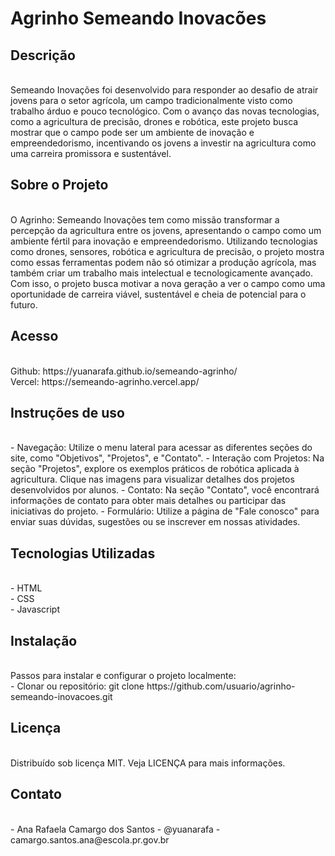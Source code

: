 # Agrinho Semeando Inovacões  

<h2><strong>Descrição</h2></strong><br>
Semeando Inovações foi desenvolvido para responder ao desafio de atrair jovens para o setor agrícola, um campo tradicionalmente visto como trabalho árduo e pouco tecnológico. Com o avanço das novas tecnologias, como a agricultura de precisão, drones e robótica, este projeto busca mostrar que o campo pode ser um ambiente de inovação e empreendedorismo, incentivando os jovens a investir na agricultura como uma carreira promissora e sustentável.

<h2><strong>Sobre o Projeto</strong></h2><br>  
O Agrinho: Semeando Inovações tem como missão transformar a percepção da agricultura entre os jovens, apresentando o campo como um ambiente fértil para inovação e empreendedorismo. Utilizando tecnologias como drones, sensores, robótica e agricultura de precisão, o projeto mostra como essas ferramentas podem não só otimizar a produção agrícola, mas também criar um trabalho mais intelectual e tecnologicamente avançado. Com isso, o projeto busca motivar a nova geração a ver o campo como uma oportunidade de carreira viável, sustentável e cheia de potencial para o futuro.

<h2><strong>Acesso</strong></h2><br>
Github: https://yuanarafa.github.io/semeando-agrinho/
<br>
Vercel: https://semeando-agrinho.vercel.app/

<h2><strong>Instruções de uso</strong></h2><br>
- Navegação: Utilize o menu lateral para acessar as diferentes seções do site, como "Objetivos", "Projetos", e "Contato".
- Interação com Projetos: Na seção "Projetos", explore os exemplos práticos de robótica aplicada à agricultura. Clique nas imagens para visualizar detalhes dos projetos desenvolvidos por alunos.
- Contato: Na seção "Contato", você encontrará informações de contato para obter mais detalhes ou participar das iniciativas do projeto.
- Formulário: Utilize a página de "Fale conosco" para enviar suas dúvidas, sugestões ou se inscrever em nossas atividades.

<h2><strong>Tecnologias Utilizadas</strong></h2><br>
- HTML <br>
- CSS <br>
- Javascript

<h2><strong>Instalação</strong></h2><br>
Passos para instalar e configurar o projeto localmente:<br>
- Clonar ou repositório:
git clone https://github.com/usuario/agrinho-semeando-inovacoes.git

<h2><strong>Licença</strong></h2><br>
Distribuído sob licença MIT. Veja LICENÇA para mais informações.

<h2><strong>Contato</strong></h2> <br>
- Ana Rafaela Camargo dos Santos
- @yuanarafa
- camargo.santos.ana@escola.pr.gov.br
